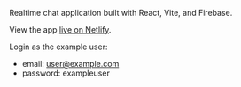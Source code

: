 Realtime chat application built with React, Vite, and Firebase.

View the app [live on Netlify](https://chatjsx.netlify.app/).

Login as the example user:

- email: user@example.com
- password: exampleuser
